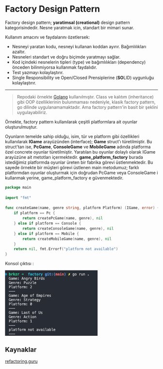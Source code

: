 
# Factory Design Pattern
Factory design pattern; **yaratimsal (creational)** design pattern kategorisindedir. Nesne yaratmak icin, standart bir mimari sunar.

Kullanım amacını ve faydalarını özetlersek:
- Nesneyi yaratan kodu, nesneyi kullanan koddan ayırır. Bağımlılıkları azaltır.
- Nesneleri standart ve doğru biçimde yaratmayı sağlar.
- Kod içindeki nesnelerin tipleri (type) ve bağımlılıkları (dependency) önceden bilinmiyorsa kullanmak faydalıdır.
- Test yazmayı kolaylaştırır.
- Single Responsibility ve Open/Closed Prensiplerine (**SO**LID) uygunluğu kolaylaştırır.
---
>Repodaki örnekte [Golang](https://go.dev) kullanılmıştır. Class ve kalıtım (inheritance) gibi OOP özelliklerinin bulunmaması nedeniyle, klasik factory pattern, go dilinde uygulanamamaktadır. Ama factory pattern'in basit bir şeklini uygulayabiliriz.

Örnekte, factory pattern kullanılarak  çeşitli platformlara ait oyunlar oluşturulmuştur.

Oyunların temelde sahip olduğu, isim, tür ve platform gibi özellikleri kullanılarak **IGame** arayüzünden (interface); **Game** struct'ı türetilmiştir. Bu struct'tan ise, **PcGame**, **ConsoleGame** ve **MobileGame** adında platforma özel concrete oyunlar türetilmiştir. Yaratılan bu oyunlar dolaylı olarak IGame arayüzüne ait metotları içermektedir. **game_platform_factory** burada istediğimiz platformda oyunlar üreten bir fabrika görevi üstlenmektedir. Bu sayede örnekte bir müşteri görevi üstlenen main metodumuz; farklı platformdan oyunlar oluşturmak için doğrudan PcGame veya ConsoleGame i kullanmak yerine, game_platform_factory e güvenmektedir.

```go
package main

import "fmt"

func createGame(name, genre string, platform Platform) (IGame, error) {
	if platform == Pc {
		return createPcGame(name, genre), nil
	} else if platform == Console {
		return createConsoleGame(name, genre), nil
	} else if platform == Mobile {
		return createMobileGame(name, genre), nil
	}
	return nil, fmt.Errorf("platform not available")
}
```
Konsol çıktısı :

![factory_output](factory_output.png)

## Kaynaklar
[refactoring.guru](https://refactoring.guru/design-patterns/factory-method)
